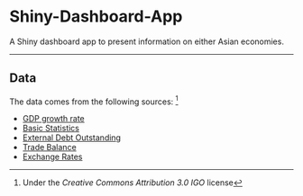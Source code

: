 # Shiny-Dashboard-App
A Shiny dashboard app to present information on either Asian economies.

***

## Data
The data comes from the following sources: [^1]
- [GDP growth rate](https://data.adb.org/dataset/gdp-growth-asia-and-pacific-asian-development-outlook-ado) 
- [Basic Statistics](https://data.adb.org/dataset/basic-statistics-asia-and-pacific)
- [External Debt Outstanding](https://data.adb.org/dataset/external-debt-outstanding-asia-and-pacific-asian-development-outlook)
- [Trade Balance](https://data.adb.org/dataset/trade-balance-asia-and-pacific-asian-development-outlook)
- [Exchange Rates](https://data.adb.org/dataset/exchange-rates-us-dollar-asia-and-pacific-asian-development-outlook)

[^1]: Under the *Creative Commons Attribution 3.0 IGO* license